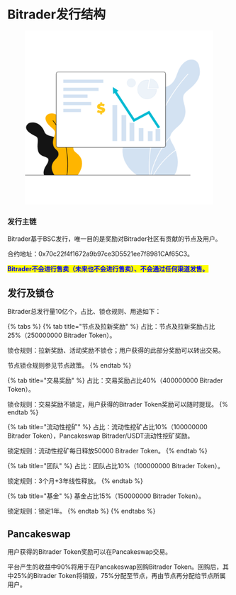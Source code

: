 # Bitrader发行结构

<figure><img src="../.gitbook/assets/Croods Chart.png" alt=""><figcaption></figcaption></figure>

### 发行主链

Bitrader基于BSC发行，唯一目的是奖励对Bitrader社区有贡献的节点及用户。

合约地址：0x70c22f4f1672a9b97ce3D5521ee7f8981CAf65C3。

<mark style="color:blue;">**Bitrader不会进行售卖（未来也不会进行售卖）、不会通过任何渠道发售。**</mark>

## 发行及锁仓

Bitrader总发行量10亿个，占比、锁仓规则、用途如下：

{% tabs %}
{% tab title="节点及拉新奖励" %}
占比：节点及拉新奖励占比25%（250000000 Bitrader Token）。

锁仓规则：拉新奖励、活动奖励不锁仓；用户获得的此部分奖励可以转出交易。

&#x20;                   节点锁仓规则参见节点政策。
{% endtab %}

{% tab title="交易奖励" %}
占比：交易奖励占比40%（400000000 Bitrader Token）。

锁仓规则：交易奖励不锁定，用户获得的Bitrader Token奖励可以随时提现。
{% endtab %}

{% tab title="流动性挖矿" %}
占比：流动性挖矿占比10%（100000000 Bitrader Token），Pancakeswap Bitrader/USDT流动性挖矿奖励。

锁定规则：流动性挖矿每日释放50000 Bitrader Token。
{% endtab %}

{% tab title="团队" %}
占比：团队占比10%（100000000 Bitrader Token）。

锁定规则：3个月+3年线性释放。
{% endtab %}

{% tab title="基金" %}
基金占比15%（150000000 Bitrader Token）。

锁定规则：锁定1年。
{% endtab %}
{% endtabs %}

## Pancakeswap

用户获得的Bitrader Token奖励可以在Pancakeswap交易。

平台产生的收益中90%将用于在Pancakeswap回购Bitrader Token。回购后，其中25%的Bitrader Token将销毁，75%分配至节点，再由节点再分配给节点所属用户。
